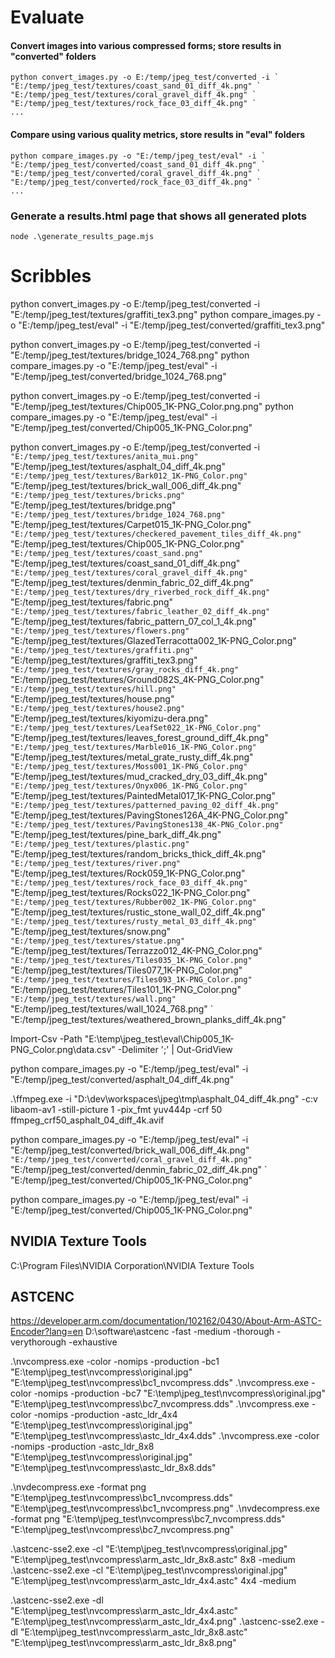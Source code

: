 
# Evaluate

#### Convert images into various compressed forms; store results in "converted" folders

```
python convert_images.py -o E:/temp/jpeg_test/converted -i `
"E:/temp/jpeg_test/textures/coast_sand_01_diff_4k.png" `
"E:/temp/jpeg_test/textures/coral_gravel_diff_4k.png" `
"E:/temp/jpeg_test/textures/rock_face_03_diff_4k.png" `
...
```

#### Compare using various quality metrics, store results in "eval" folders

```
python compare_images.py -o "E:/temp/jpeg_test/eval" -i `
"E:/temp/jpeg_test/converted/coast_sand_01_diff_4k.png" `
"E:/temp/jpeg_test/converted/coral_gravel_diff_4k.png" `
"E:/temp/jpeg_test/converted/rock_face_03_diff_4k.png" `
...
```

### Generate a results.html page that shows all generated plots

```
node .\generate_results_page.mjs
```



# Scribbles








python convert_images.py -o E:/temp/jpeg_test/converted -i "E:/temp/jpeg_test/textures/graffiti_tex3.png"
python compare_images.py -o "E:/temp/jpeg_test/eval" -i "E:/temp/jpeg_test/converted/graffiti_tex3.png"


python convert_images.py -o E:/temp/jpeg_test/converted -i "E:/temp/jpeg_test/textures/bridge_1024_768.png"
python compare_images.py -o "E:/temp/jpeg_test/eval" -i "E:/temp/jpeg_test/converted/bridge_1024_768.png"

python convert_images.py -o E:/temp/jpeg_test/converted -i "E:/temp/jpeg_test/textures/Chip005_1K-PNG_Color.png.png"
python compare_images.py -o "E:/temp/jpeg_test/eval" -i "E:/temp/jpeg_test/converted/Chip005_1K-PNG_Color.png"


python convert_images.py -o E:/temp/jpeg_test/converted -i `
"E:/temp/jpeg_test/textures/anita_mui.png" `
"E:/temp/jpeg_test/textures/asphalt_04_diff_4k.png" `
"E:/temp/jpeg_test/textures/Bark012_1K-PNG_Color.png" `
"E:/temp/jpeg_test/textures/brick_wall_006_diff_4k.png" `
"E:/temp/jpeg_test/textures/bricks.png" `
"E:/temp/jpeg_test/textures/bridge.png" `
"E:/temp/jpeg_test/textures/bridge_1024_768.png" `
"E:/temp/jpeg_test/textures/Carpet015_1K-PNG_Color.png" `
"E:/temp/jpeg_test/textures/checkered_pavement_tiles_diff_4k.png" `
"E:/temp/jpeg_test/textures/Chip005_1K-PNG_Color.png" `
"E:/temp/jpeg_test/textures/coast_sand.png" `
"E:/temp/jpeg_test/textures/coast_sand_01_diff_4k.png" `
"E:/temp/jpeg_test/textures/coral_gravel_diff_4k.png" `
"E:/temp/jpeg_test/textures/denmin_fabric_02_diff_4k.png" `
"E:/temp/jpeg_test/textures/dry_riverbed_rock_diff_4k.png" `
"E:/temp/jpeg_test/textures/fabric.png" `
"E:/temp/jpeg_test/textures/fabric_leather_02_diff_4k.png" `
"E:/temp/jpeg_test/textures/fabric_pattern_07_col_1_4k.png" `
"E:/temp/jpeg_test/textures/flowers.png" `
"E:/temp/jpeg_test/textures/GlazedTerracotta002_1K-PNG_Color.png" `
"E:/temp/jpeg_test/textures/graffiti.png" `
"E:/temp/jpeg_test/textures/graffiti_tex3.png" `
"E:/temp/jpeg_test/textures/gray_rocks_diff_4k.png" `
"E:/temp/jpeg_test/textures/Ground082S_4K-PNG_Color.png" `
"E:/temp/jpeg_test/textures/hill.png" `
"E:/temp/jpeg_test/textures/house.png" `
"E:/temp/jpeg_test/textures/house2.png" `
"E:/temp/jpeg_test/textures/kiyomizu-dera.png" `
"E:/temp/jpeg_test/textures/LeafSet022_1K-PNG_Color.png" `
"E:/temp/jpeg_test/textures/leaves_forest_ground_diff_4k.png" `
"E:/temp/jpeg_test/textures/Marble016_1K-PNG_Color.png" `
"E:/temp/jpeg_test/textures/metal_grate_rusty_diff_4k.png" `
"E:/temp/jpeg_test/textures/Moss001_1K-PNG_Color.png" `
"E:/temp/jpeg_test/textures/mud_cracked_dry_03_diff_4k.png" `
"E:/temp/jpeg_test/textures/Onyx006_1K-PNG_Color.png" `
"E:/temp/jpeg_test/textures/PaintedMetal017_1K-PNG_Color.png" `
"E:/temp/jpeg_test/textures/patterned_paving_02_diff_4k.png" `
"E:/temp/jpeg_test/textures/PavingStones126A_4K-PNG_Color.png" `
"E:/temp/jpeg_test/textures/PavingStones138_4K-PNG_Color.png" `
"E:/temp/jpeg_test/textures/pine_bark_diff_4k.png" `
"E:/temp/jpeg_test/textures/plastic.png" `
"E:/temp/jpeg_test/textures/random_bricks_thick_diff_4k.png" `
"E:/temp/jpeg_test/textures/river.png" `
"E:/temp/jpeg_test/textures/Rock059_1K-PNG_Color.png" `
"E:/temp/jpeg_test/textures/rock_face_03_diff_4k.png" `
"E:/temp/jpeg_test/textures/Rocks022_1K-PNG_Color.png" `
"E:/temp/jpeg_test/textures/Rubber002_1K-PNG_Color.png" `
"E:/temp/jpeg_test/textures/rustic_stone_wall_02_diff_4k.png" `
"E:/temp/jpeg_test/textures/rusty_metal_03_diff_4k.png" `
"E:/temp/jpeg_test/textures/snow.png" `
"E:/temp/jpeg_test/textures/statue.png" `
"E:/temp/jpeg_test/textures/Terrazzo012_4K-PNG_Color.png" `
"E:/temp/jpeg_test/textures/Tiles035_1K-PNG_Color.png" `
"E:/temp/jpeg_test/textures/Tiles077_1K-PNG_Color.png" `
"E:/temp/jpeg_test/textures/Tiles093_1K-PNG_Color.png" `
"E:/temp/jpeg_test/textures/Tiles101_1K-PNG_Color.png" `
"E:/temp/jpeg_test/textures/wall.png" `
"E:/temp/jpeg_test/textures/wall_1024_768.png" `
"E:/temp/jpeg_test/textures/weathered_brown_planks_diff_4k.png" 



Import-Csv -Path "E:\temp\jpeg_test\eval\Chip005_1K-PNG_Color.png\data.csv" -Delimiter ';' | Out-GridView

python compare_images.py -o "E:/temp/jpeg_test/eval" -i "E:/temp/jpeg_test/converted/asphalt_04_diff_4k.png"

.\ffmpeg.exe -i "D:\dev\workspaces\jpeg\tmp\asphalt_04_diff_4k.png" -c:v libaom-av1 -still-picture 1 -pix_fmt yuv444p -crf 50 ffmpeg_crf50_asphalt_04_diff_4k.avif


python compare_images.py -o "E:/temp/jpeg_test/eval" -i 
"E:/temp/jpeg_test/converted/brick_wall_006_diff_4k.png" `
"E:/temp/jpeg_test/converted/coral_gravel_diff_4k.png" `
"E:/temp/jpeg_test/converted/denmin_fabric_02_diff_4k.png" `
"E:/temp/jpeg_test/converted/Chip005_1K-PNG_Color.png"

python compare_images.py -o "E:/temp/jpeg_test/eval" -i "E:/temp/jpeg_test/converted/Chip005_1K-PNG_Color.png"




## NVIDIA Texture Tools
C:\Program Files\NVIDIA Corporation\NVIDIA Texture Tools

## ASTCENC
https://developer.arm.com/documentation/102162/0430/About-Arm-ASTC-Encoder?lang=en
D:\software\astcenc
	-fast
	-medium
	-thorough
	-verythorough
	-exhaustive

.\nvcompress.exe -color -nomips -production -bc1 "E:\temp\jpeg_test\nvcompress\original.jpg" "E:\temp\jpeg_test\nvcompress\bc1_nvcompress.dds"
.\nvcompress.exe -color -nomips -production -bc7 "E:\temp\jpeg_test\nvcompress\original.jpg" "E:\temp\jpeg_test\nvcompress\bc7_nvcompress.dds"
.\nvcompress.exe -color -nomips -production -astc_ldr_4x4 "E:\temp\jpeg_test\nvcompress\original.jpg" "E:\temp\jpeg_test\nvcompress\astc_ldr_4x4.dds"
.\nvcompress.exe -color -nomips -production -astc_ldr_8x8 "E:\temp\jpeg_test\nvcompress\original.jpg" "E:\temp\jpeg_test\nvcompress\astc_ldr_8x8.dds"

.\nvdecompress.exe -format png "E:\temp\jpeg_test\nvcompress\bc1_nvcompress.dds" "E:\temp\jpeg_test\nvcompress\bc1_nvcompress.png"
.\nvdecompress.exe -format png "E:\temp\jpeg_test\nvcompress\bc7_nvcompress.dds" "E:\temp\jpeg_test\nvcompress\bc7_nvcompress.png"

.\astcenc-sse2.exe -cl "E:\temp\jpeg_test\nvcompress\original.jpg" "E:\temp\jpeg_test\nvcompress\arm_astc_ldr_8x8.astc" 8x8 -medium
.\astcenc-sse2.exe -cl "E:\temp\jpeg_test\nvcompress\original.jpg" "E:\temp\jpeg_test\nvcompress\arm_astc_ldr_4x4.astc" 4x4 -medium


.\astcenc-sse2.exe -dl "E:\temp\jpeg_test\nvcompress\arm_astc_ldr_4x4.astc" "E:\temp\jpeg_test\nvcompress\arm_astc_ldr_4x4.png"
.\astcenc-sse2.exe -dl "E:\temp\jpeg_test\nvcompress\arm_astc_ldr_8x8.astc" "E:\temp\jpeg_test\nvcompress\arm_astc_ldr_8x8.png"
